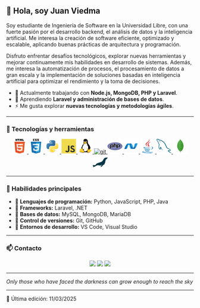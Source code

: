 ## 👋 Hola, soy Juan Viedma

Soy estudiante de Ingeniería de Software en la Universidad Libre, con una fuerte pasión por el desarrollo backend, el análisis de datos y la inteligencia artificial. Me interesa la creación de software eficiente, optimizado y escalable, aplicando buenas prácticas de arquitectura y programación.

Disfruto enfrentar desafíos tecnológicos, explorar nuevas herramientas y mejorar continuamente mis habilidades en desarrollo de sistemas. Además, me interesa la automatización de procesos, el procesamiento de datos a gran escala y la implementación de soluciones basadas en inteligencia artificial para optimizar el rendimiento y la toma de decisiones.

- 🔭 Actualmente trabajando con **Node.js, MongoDB, PHP y Laravel**.
- 📖 Aprendiendo **Laravel y administración de bases de datos**.
- ⚡ Me gusta explorar **nuevas tecnologías y metodologías ágiles**.

---

### 🚀 Tecnologías y herramientas

<p align="center"> 
  <a href="https://www.w3.org/html/" target="_blank"> 
    <img src="https://raw.githubusercontent.com/devicons/devicon/master/icons/html5/html5-original-wordmark.svg" alt="html5" width="40" height="40"/> 
  </a>
  <a href="https://www.w3schools.com/css/" target="_blank"> 
    <img src="https://raw.githubusercontent.com/devicons/devicon/master/icons/css3/css3-original-wordmark.svg" alt="css3" width="40" height="40"/> 
  </a> 
  <a href="https://www.python.org" target="_blank"> 
    <img src="https://raw.githubusercontent.com/devicons/devicon/master/icons/python/python-original.svg" alt="python" width="40" height="40"/> 
  </a>  
  <a href="https://developer.mozilla.org/en-US/docs/Web/JavaScript" target="_blank"> 
    <img src="https://raw.githubusercontent.com/devicons/devicon/master/icons/javascript/javascript-original.svg" alt="javascript" width="40" height="40"/> 
  </a> 
  <a href="https://www.linux.org/" target="_blank"> 
    <img src="https://raw.githubusercontent.com/devicons/devicon/master/icons/linux/linux-original.svg" alt="linux" width="40" height="40"/> 
  </a> 
  <a href="https://git-scm.com/" target="_blank"> 
    <img src="https://www.vectorlogo.zone/logos/git-scm/git-scm-icon.svg" alt="git" width="40" height="40"/> 
  </a>
  <a href="https://www.php.net/" target="_blank"> 
    <img src="https://raw.githubusercontent.com/devicons/devicon/master/icons/php/php-original.svg" alt="php" width="40" height="40"/> 
  </a>
  <a href="https://dotnet.microsoft.com/" target="_blank"> 
    <img src="https://raw.githubusercontent.com/devicons/devicon/master/icons/dot-net/dot-net-original.svg" alt=".NET" width="40" height="40"/> 
  </a>
  <a href="https://www.java.com/" target="_blank"> 
    <img src="https://raw.githubusercontent.com/devicons/devicon/master/icons/java/java-original.svg" alt="Java" width="40" height="40"/> 
  </a>
  <a href="https://www.mysql.com/" target="_blank"> 
    <img src="https://raw.githubusercontent.com/devicons/devicon/master/icons/mysql/mysql-original.svg" alt="MySQL" width="40" height="40"/> 
  </a>
  <a href="https://www.mongodb.com/" target="_blank"> 
    <img src="https://raw.githubusercontent.com/devicons/devicon/master/icons/mongodb/mongodb-original.svg" alt="MongoDB" width="40" height="40"/> 
  </a>
  <a href="https://mariadb.org/" target="_blank"> 
    <img src="https://raw.githubusercontent.com/devicons/devicon/master/icons/mariadb/mariadb-original.svg" alt="MariaDB" width="40" height="40"/> 
  </a>
</p>

---

### 📌 Habilidades principales

- 🔹 **Lenguajes de programación:** Python, JavaScript, PHP, Java
- 🔹 **Frameworks:** Laravel, .NET
- 🔹 **Bases de datos:** MySQL, MongoDB, MariaDB
- 🔹 **Control de versiones:** Git, GitHub
- 🔹 **Entornos de desarrollo:** VS Code, Visual Studio

---

### 📫 Contacto

<p align="center">
<a target="_blank" href="mailto:juanviedma9@gmail.com"><img src="https://img.shields.io/badge/-Gmail-D14836?style=for-the-badge&logo=Gmail&logoColor=white"></img></a>
<a target="_blank" href="https://www.linkedin.com/in/juan-diego-garcia-viedma/"><img src="https://img.shields.io/badge/-LinkedIn-0077B5?style=for-the-badge&logo=Linkedin&logoColor=white"></img></a>
<a target="_blank" href="https://wa.me/3197442254"><img src="https://img.shields.io/badge/-WhatsApp-25D366?style=for-the-badge&logo=whatsapp&logoColor=white"></img></a>
</p>

---

<i>Only those who have faced the darkness can grow enough to reach the sky</i>

---

📅 Última edición: 11/03/2025
